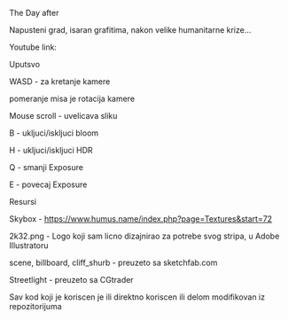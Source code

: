 The Day after

Napusteni grad, isaran grafitima, nakon velike humanitarne krize...

Youtube link: 

Uputsvo

WASD - za kretanje kamere

pomeranje misa je rotacija kamere

Mouse scroll - uvelicava sliku

B - ukljuci/iskljuci bloom

H - ukljuci/iskljuci HDR

Q - smanji Exposure

E - povecaj Exposure

Resursi

Skybox - https://www.humus.name/index.php?page=Textures&start=72

2k32.png - Logo koji sam licno dizajnirao za potrebe svog stripa, u Adobe Illustratoru

scene, billboard, cliff_shurb - preuzeto sa sketchfab.com

Streetlight - preuzeto sa CGtrader

Sav kod koji je koriscen je ili direktno koriscen ili delom modifikovan iz repozitorijuma